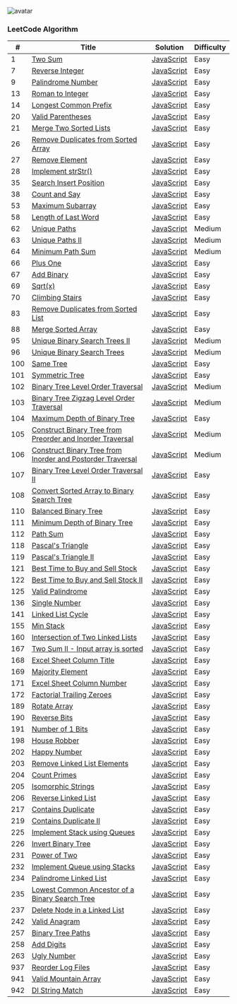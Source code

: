 ![avatar](https://leetcode.com/static/webpack_bundles/images/logo-dark.e99485d9b.svg)


### LeetCode Algorithm

| # | Title | Solution | Difficulty |
|---| ----- | -------- | ---------- |
|1|[Two Sum](https://leetcode.com/problems/two-sum/)|[JavaScript](./Problems/1.TwoSum/1.js)|Easy|
|7|[Reverse Integer](https://leetcode.com/problems/reverse-integer/)|[JavaScript](./Problems/7.ReverseInteger/7.js)|Easy|
|9|[Palindrome Number](https://leetcode.com/problems/palindrome-number/)|[JavaScript](./Problems/9.PalindromeNumber/9.js)|Easy|
|13|[Roman to Integer](https://leetcode.com/problems/roman-to-integer/)|[JavaScript](./Problems/13.RomantoInteger/13.js)|Easy|
|14|[Longest Common Prefix](https://leetcode.com/problems/longest-common-prefix/)|[JavaScript](./Problems/14.LongestCommonPrefix/14.js)|Easy|
|20|[Valid Parentheses](https://leetcode.com/problems/valid-parentheses/)|[JavaScript](./Problems/20.ValidParentheses/20.js)|Easy|
|21|[Merge Two Sorted Lists](https://leetcode.com/problems/merge-two-sorted-lists/)|[JavaScript](./Problems/21.MergeTwoSortedLists/21.js)|Easy|
|26|[Remove Duplicates from Sorted Array](https://leetcode.com/problems/remove-duplicates-from-sorted-array/)|[JavaScript](./Problems/26.RemoveDuplicatesfromSortedArray/26.js)|Easy|
|27|[Remove Element](https://leetcode.com/problems/remove-element/)|[JavaScript](./Problems/27.RemoveElement/27.js)|Easy|
|28|[Implement strStr()](https://leetcode.com/problems/implement-strstr/)|[JavaScript](./Problems/28.Implement_strStr()/28.js)|Easy|
|35|[Search Insert Position](https://leetcode.com/problems/search-insert-position/)|[JavaScript](./Problems/35.SearchInsertPosition/35.js)|Easy|
|38|[Count and Say](https://leetcode.com/problems/count-and-say/)|[JavaScript](./Problems/38.CountAndSay/38.js)|Easy|
|53|[Maximum Subarray](https://leetcode.com/problems/maximum-subarray/)|[JavaScript](./Problems/53.MaximumSubarray/53.js)|Easy|
|58|[Length of Last Word](https://leetcode.com/problems/length-of-last-word/)|[JavaScript](./Problems/58.LengthOfLastWord/58.js)|Easy|
|62|[Unique Paths](https://leetcode.com/problems/unique-paths/)|[JavaScript](./Problems/62.UniquePaths/62.js)|Medium|
|63|[Unique Paths II](https://leetcode.com/problems/unique-paths-ii/)|[JavaScript](./Problems/63.UniquePathsII/63.js)|Medium|
|64|[Minimum Path Sum](https://leetcode.com/problems/minimum-path-sum/)|[JavaScript](./Problems/64.MinimumPathSum/64.js)|Medium|
|66|[Plus One](https://leetcode.com/problems/plus-one/)|[JavaScript](./Problems/66.PlusOne/66.js)|Easy|
|67|[Add Binary](https://leetcode.com/problems/add-binary/)|[JavaScript](./Problems/67.AddBinary/67.js)|Easy|
|69|[Sqrt(x)](https://leetcode.com/problems/sqrtx/)|[JavaScript](./Problems/69.Sqrt(x)/69.js)|Easy|
|70|[Climbing Stairs](https://leetcode.com/problems/climbing-stairs/)|[JavaScript](./Problems/70.ClimbingStairs/70.js)|Easy|
|83|[Remove Duplicates from Sorted List](https://leetcode.com/problems/remove-duplicates-from-sorted-list/)|[JavaScript](./Problems/83.RemoveDuplicatesfromSortedList/83.js)|Easy|
|88|[Merge Sorted Array](https://leetcode.com/problems/merge-sorted-array/)|[JavaScript](./Problems/88.MergeSortedArray/88.js)|Easy|
|95|[Unique Binary Search Trees II](https://leetcode.com/problems/unique-binary-search-trees-ii/)|[JavaScript](./Problems/95.UniqueBinarySearchTreesII/95.js)|Medium|
|96|[Unique Binary Search Trees](https://leetcode.com/problems/unique-binary-search-trees/)|[JavaScript](./Problems/96.UniqueBinarySearchTrees/96.js)|Medium|
|100|[Same Tree](https://leetcode.com/problems/same-tree/)|[JavaScript](./Problems/100.SameTree/100.js)|Easy|
|101|[Symmetric Tree](https://leetcode.com/problems/symmetric-tree/)|[JavaScript](./Problems/101.SymmetricTree/101.js)|Easy|
|102|[Binary Tree Level Order Traversal](https://leetcode.com/problems/binary-tree-level-order-traversal/)|[JavaScript](./Problems/102.BinaryTreeLevelOrderTraversal/102.js)|Medium|
|103|[Binary Tree Zigzag Level Order Traversal](https://leetcode.com/problems/binary-tree-zigzag-level-order-traversal/)|[JavaScript](./Problems/103.BinaryTreeZigzagLevelOrderTraversal/103.js)|Medium|
|104|[Maximum Depth of Binary Tree](https://leetcode.com/problems/maximum-depth-of-binary-tree/)|[JavaScript](./Problems/104.MaximumDepthOfBinaryTree/104.js)|Easy|
|105|[Construct Binary Tree from Preorder and Inorder Traversal](https://leetcode.com/problems/construct-binary-tree-from-preorder-and-inorder-traversal/)|[JavaScript](./Problems/105.ConstructBinaryTreeFromPreorderAndInorderTraversal/105.js)|Medium|
|106|[Construct Binary Tree from Inorder and Postorder Traversal](https://leetcode.com/problems/construct-binary-tree-from-inorder-and-postorder-traversal/)|[JavaScript](./Problems/106.ConstructBinaryTreeFromInorderAndPostorderTraversal/106.js)|Medium|
|107|[Binary Tree Level Order Traversal II](https://leetcode.com/problems/binary-tree-level-order-traversal-ii/)|[JavaScript](./Problems/107.BinaryTreeLevelOrderTraversalII/107.js)|Easy|
|108|[Convert Sorted Array to Binary Search Tree](https://leetcode.com/problems/convert-sorted-array-to-binary-search-tree/)|[JavaScript](./Problems/108.ConvertSortedArraytoBinarySearchTree/108.js)|Easy|
|110|[Balanced Binary Tree](https://leetcode.com/problems/balanced-binary-tree/)|[JavaScript](./Problems/110.BalancedBinaryTree/110.js)|Easy|
|111|[Minimum Depth of Binary Tree](https://leetcode.com/problems/minimum-depth-of-binary-tree/)|[JavaScript](./Problems/111.MinimumDepthOfBinaryTree/111.js)|Easy|
|112|[Path Sum](https://leetcode.com/problems/path-sum/)|[JavaScript](./Problems/112.PathSum/112.js)|Easy|
|118|[Pascal's Triangle](https://leetcode.com/problems/pascals-triangle/)|[JavaScript](./Problems/118.Pascal'sTriangle/118.js)|Easy|
|119|[Pascal's Triangle II](https://leetcode.com/problems/pascals-triangle-ii/)|[JavaScript](./Problems/119.Pascal'sTriangleII/119.js)|Easy|
|121|[Best Time to Buy and Sell Stock](https://leetcode.com/problems/best-time-to-buy-and-sell-stock/)|[JavaScript](./Problems/121.BestTimeToBuyAndSellStock/121.js)|Easy|
|122|[Best Time to Buy and Sell Stock II](https://leetcode.com/problems/best-time-to-buy-and-sell-stock-ii/)|[JavaScript](./Problems/122.BestTimeToBuyAndSellStockII/122.js)|Easy|
|125|[Valid Palindrome](https://leetcode.com/problems/valid-palindrome/)|[JavaScript](./Problems/125.ValidPalindrome/125.js)|Easy|
|136|[Single Number](https://leetcode.com/problems/single-number/)|[JavaScript](./Problems/136.SingleNumber/136.js)|Easy|
|141|[Linked List Cycle](https://leetcode.com/problems/linked-list-cycle/)|[JavaScript](./Problems/141.LinkedListCycle/141.js)|Easy|
|155|[Min Stack](https://leetcode.com/problems/min-stack/)|[JavaScript](./Problems/155.MinStack/155.js)|Easy|
|160|[Intersection of Two Linked Lists](https://leetcode.com/problems/intersection-of-two-linked-lists/)|[JavaScript](./Problems/160.IntersectionOfTwoLinkedLists/160.js)|Easy|
|167|[Two Sum II - Input array is sorted](https://leetcode.com/problems/two-sum-ii-input-array-is-sorted/)|[JavaScript](./Problems/167.TwoSumII-InputArrayIsSorted/167.js)|Easy|
|168|[Excel Sheet Column Title](https://leetcode.com/problems/excel-sheet-column-title/)|[JavaScript](./Problems/168.ExcelSheetColumnTitle/168.js)|Easy|
|169|[Majority Element](https://leetcode.com/problems/majority-element/)|[JavaScript](./Problems/169.MajorityElement/169.js)|Easy|
|171|[Excel Sheet Column Number](https://leetcode.com/problems/excel-sheet-column-number/)|[JavaScript](./Problems/171.ExcelSheetColumnNumber/171.js)|Easy|
|172|[Factorial Trailing Zeroes](https://leetcode.com/problems/factorial-trailing-zeroes/)|[JavaScript](./Problems/172.FactorialTrailingZeroes/172.js)|Easy|
|189|[Rotate Array](https://leetcode.com/problems/rotate-array/)|[JavaScript](./Problems/189.RotateArray/189.js)|Easy|
|190|[Reverse Bits](https://leetcode.com/problems/reverse-bits/)|[JavaScript](./Problems/190.ReverseBits/190.js)|Easy|
|191|[Number of 1 Bits](https://leetcode.com/problems/number-of-1-bits/)|[JavaScript](./Problems/191.NumberOf1Bits/191.js)|Easy|
|198|[House Robber](https://leetcode.com/problems/house-robber/)|[JavaScript](./Problems/198.HouseRobber/198.js)|Easy|
|202|[Happy Number](https://leetcode.com/problems/happy-number/)|[JavaScript](./Problems/202.HappyNumber/202.js)|Easy|
|203|[Remove Linked List Elements](https://leetcode.com/problems/remove-linked-list-elements/)|[JavaScript](./Problems/203.RemoveLinkedListElements/203.js)|Easy|
|204|[Count Primes](https://leetcode.com/problems/count-primes/)|[JavaScript](./Problems/204.CountPrimes/204.js)|Easy|
|205|[Isomorphic Strings](https://leetcode.com/problems/isomorphic-strings/)|[JavaScript](./Problems/205.IsomorphicStrings/205.js)|Easy|
|206|[Reverse Linked List](https://leetcode.com/problems/reverse-linked-list/)|[JavaScript](./Problems/206.ReverseLinkedList/206.js)|Easy|
|217|[Contains Duplicate](https://leetcode.com/problems/contains-duplicate/)|[JavaScript](./Problems/217.ContainsDuplicate/217.js)|Easy|
|219|[Contains Duplicate II](https://leetcode.com/problems/contains-duplicate-ii/)|[JavaScript](./Problems/219.ContainsDuplicateII/219.js)|Easy|
|225|[Implement Stack using Queues](https://leetcode.com/problems/implement-stack-using-queues/)|[JavaScript](./Problems/225.ImplementStackUsingQueues/225.js)|Easy|
|226|[Invert Binary Tree](https://leetcode.com/problems/invert-binary-tree/)|[JavaScript](./Problems/226.InvertBinaryTree/226.js)|Easy|
|231|[Power of Two](https://leetcode.com/problems/power-of-two/)|[JavaScript](./Problems/231.PowerOfTwo/231.js)|Easy|
|232|[Implement Queue using Stacks](https://leetcode.com/problems/implement-queue-using-stacks/)|[JavaScript](./Problems/232.ImplementQueueUsingStacks/232.js)|Easy|
|234|[Palindrome Linked List](https://leetcode.com/problems/palindrome-linked-list/)|[JavaScript](./Problems/234.PalindromeLinkedList/234.js)|Easy|
|235|[Lowest Common Ancestor of a Binary Search Tree](https://leetcode.com/problems/lowest-common-ancestor-of-a-binary-search-tree/)|[JavaScript](./Problems/235.LowestCommonAncestorOfABinarySearchTree/235.js)|Easy|
|237|[Delete Node in a Linked List](https://leetcode.com/problems/delete-node-in-a-linked-list/)|[JavaScript](./Problems/237.DeleteNodeInALinkedList/237.js)|Easy|
|242|[Valid Anagram](https://leetcode.com/problems/valid-anagram/)|[JavaScript](./Problems/242.ValidAnagram/242.js)|Easy|
|257|[Binary Tree Paths](https://leetcode.com/problems/binary-tree-paths/)|[JavaScript](./Problems/257.BinaryTreePaths/257.js)|Easy|
|258|[Add Digits](https://leetcode.com/problems/add-digits/)|[JavaScript](./Problems/258.AddDigits/258.js)|Easy|
|263|[Ugly Number](https://leetcode.com/problems/ugly-number/)|[JavaScript](./Problems/263.UglyNumber/263.js)|Easy|
|937|[Reorder Log Files](https://leetcode.com/problems/reorder-log-files/)|[JavaScript](./Problems/937.ReorderLogFiles/937.js)|Easy|
|941|[Valid Mountain Array](https://leetcode.com/problems/valid-mountain-array/)|[JavaScript](./Problems/941.ValidMountainArray/941.js)|Easy|
|942|[DI String Match](https://leetcode.com/problems/di-string-match/)|[JavaScript](./Problems/942.DIStringMatch/942.js)|Easy|